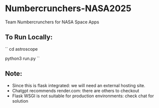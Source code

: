 # Numbercrunchers-NASA2025
Team Numbercrunchers for NASA Space Apps


## To Run Locally:
``
cd astroscope

python3 run.py
``

## Note:
- Since this is flask integrated: we will need an external hosting site.
- Chatgpt recommends render.com: there are others to checkout
- Flask WSGI is not suitable for production environments: check chat for solution 
